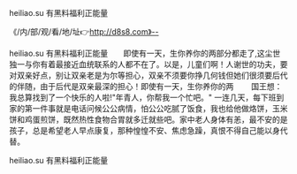 heiliao.su 有黑料福利正能量

《/内/部/观/看/地/址👉http://d8s8.com》--

heiliao.su 有黑料福利正能量　　即使有一天，生你养你的两部分都走了,这尘世独一与你有着最接近血统联系的人都不在了。以是，儿童们啊！人谢世的功夫，要对双亲好点，别让双亲老是为尔等担心，双亲不须要你挣几何钱但她们很须要后代的伴随，由于后代是双亲最深的担心！即使有一天，生你养你的两
　　国王想：我总算找到了一个快乐的人啦!"年青人，你帮我一个忙吧。"
一连几天，每下班到家的第一件事就是电话问候公公病情，怕公公吃腻了饭食，我也给他做烙饼，玉米饼和鸡蛋煎饼，既然热性食物合胃就多迁就些吧。家中老人身体有恙，最不安的是孩子，总是希望老人早点康复，那种惶惶不安、焦虑急躁，真恨不得自己能以身代替。





heiliao.su 有黑料福利正能量
